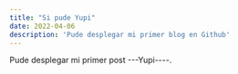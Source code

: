 ```yaml
---
title: "Si pude Yupi"
date: 2022-04-06
description: 'Pude desplegar mi primer blog en Github'
---
```


Pude desplegar mi primer post ---Yupi----.
